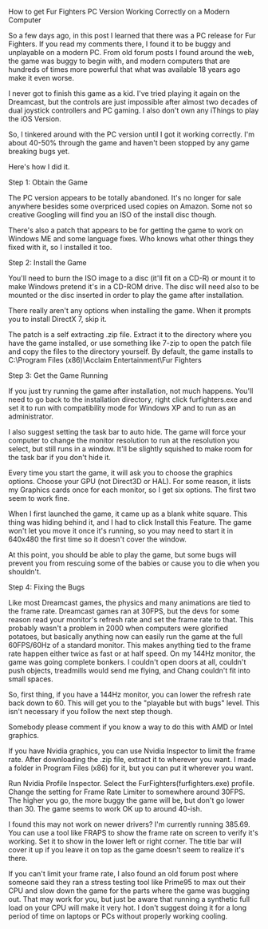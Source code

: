 How to get Fur Fighters PC Version Working Correctly on a Modern Computer

So a few days ago, in this post I learned that there was a PC release for Fur Fighters. If you read my comments there, I found it to be buggy and unplayable on a modern PC. From old forum posts I found around the web, the game was buggy to begin with, and modern computers that are hundreds of times more powerful that what was available 18 years ago make it even worse.

I never got to finish this game as a kid. I've tried playing it again on the Dreamcast, but the controls are just impossible after almost two decades of dual joystick controllers and PC gaming. I also don't own any iThings to play the iOS Version.

So, I tinkered around with the PC version until I got it working correctly. I'm about 40-50% through the game and haven't been stopped by any game breaking bugs yet.

Here's how I did it.

Step 1: Obtain the Game

The PC version appears to be totally abandoned. It's no longer for sale anywhere besides some overpriced used copies on Amazon. Some not so creative Googling will find you an ISO of the install disc though.

There's also a patch that appears to be for getting the game to work on Windows ME and some language fixes. Who knows what other things they fixed with it, so I installed it too.

Step 2: Install the Game

You'll need to burn the ISO image to a disc (it'll fit on a CD-R) or mount it to make Windows pretend it's in a CD-ROM drive. The disc will need also to be mounted or the disc inserted in order to play the game after installation.

There really aren't any options when installing the game. When it prompts you to install DirectX 7, skip it.

The patch is a self extracting .zip file. Extract it to the directory where you have the game installed, or use something like 7-zip to open the patch file and copy the files to the directory yourself. By default, the game installs to C:\Program Files (x86)\Acclaim Entertainment\Fur Fighters

Step 3: Get the Game Running

If you just try running the game after installation, not much happens. You'll need to go back to the installation directory, right click furfighters.exe and set it to run with compatibility mode for Windows XP and to run as an administrator.

I also suggest setting the task bar to auto hide. The game will force your computer to change the monitor resolution to run at the resolution you select, but still runs in a window. It'll be slightly squished to make room for the task bar if you don't hide it.

Every time you start the game, it will ask you to choose the graphics options. Choose your GPU (not Direct3D or HAL). For some reason, it lists my Graphics cards once for each monitor, so I get six options. The first two seem to work fine.

When I first launched the game, it came up as a blank white square. This thing was hiding behind it, and I had to click Install this Feature. The game won't let you move it once it's running, so you may need to start it in 640x480 the first time so it doesn't cover the window.

At this point, you should be able to play the game, but some bugs will prevent you from rescuing some of the babies or cause you to die when you shouldn't.

Step 4: Fixing the Bugs

Like most Dreamcast games, the physics and many animations are tied to the frame rate. Dreamcast games ran at 30FPS, but the devs for some reason read your monitor's refresh rate and set the frame rate to that. This probably wasn't a problem in 2000 when computers were glorified potatoes, but basically anything now can easily run the game at the full 60FPS/60Hz of a standard monitor. This makes anything tied to the frame rate happen either twice as fast or at half speed. On my 144Hz monitor, the game was going complete bonkers. I couldn't open doors at all, couldn't push objects, treadmills would send me flying, and Chang couldn't fit into small spaces.

So, first thing, if you have a 144Hz monitor, you can lower the refresh rate back down to 60. This will get you to the "playable but with bugs" level. This isn't necessary if you follow the next step though.

Somebody please comment if you know a way to do this with AMD or Intel graphics.

If you have Nvidia graphics, you can use Nvidia Inspector to limit the frame rate. After downloading the .zip file, extract it to wherever you want. I made a folder in Program Files (x86) for it, but you can put it wherever you want.

Run Nvidia Profile Inspector. Select the FurFighters(furfighters.exe) profile. Change the setting for Frame Rate Limiter to somewhere around 30FPS. The higher you go, the more buggy the game will be, but don't go lower than 30. The game seems to work OK up to around 40-ish.

I found this may not work on newer drivers? I'm currently running 385.69. You can use a tool like FRAPS to show the frame rate on screen to verify it's working. Set it to show in the lower left or right corner. The title bar will cover it up if you leave it on top as the game doesn't seem to realize it's there.

If you can't limit your frame rate, I also found an old forum post where someone said they ran a stress testing tool like Prime95 to max out their CPU and slow down the game for the parts where the game was bugging out. That may work for you, but just be aware that running a synthetic full load on your CPU will make it very hot. I don't suggest doing it for a long period of time on laptops or PCs without properly working cooling.
